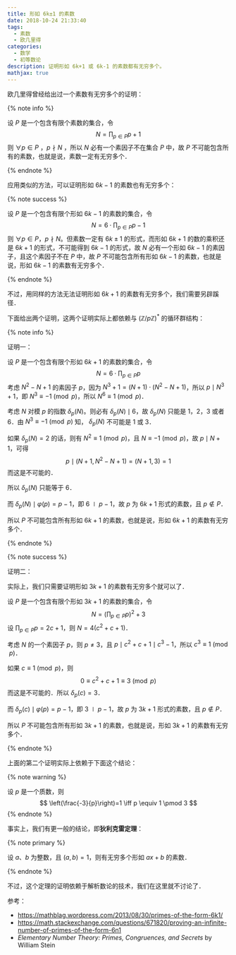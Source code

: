 ```yaml
---
title: 形如 6k±1 的素数
date: 2018-10-24 21:33:40
tags:
  - 素数
  - 欧几里得
categories:
  - 数学
  - 初等数论
description: 证明形如 6k+1 或 6k-1 的素数都有无穷多个。
mathjax: true
---
```


欧几里得曾经给出过一个素数有无穷多个的证明：

{% note info %}

设 $P$ 是一个包含有限个素数的集合，令
$$
N=\prod_{p \in P} p + 1
$$
则 $\forall p \in P$ ，$p \nmid N$ ，所以 $N$ 必有一个素因子不在集合 $P$ 中，故 $P$ 不可能包含所有的素数，也就是说，素数一定有无穷多个．

{% endnote %}

应用类似的方法，可以证明形如 $6k - 1$ 的素数也有无穷多个：

{% note success %}

设 $P$ 是一个包含有限个形如 $6k - 1$ 的素数的集合，令
$$
N=6 \cdot \prod_{p \in P} p - 1
$$
则 $\forall p \in P$，$p \nmid N$。但素数一定有 $6k \pm 1$ 的形式，而形如 $6k+1$ 的数的乘积还是 $6k+1$ 的形式，不可能得到 $6k-1$ 的形式，故 $N$ 必有一个形如 $6k-1$ 的素因子，且这个素因子不在 $P$ 中，故 $P$ 不可能包含所有形如 $6k - 1$ 的素数，也就是说，形如 $6k - 1$ 的素数有无穷多个．

{% endnote %}

不过，用同样的方法无法证明形如 $6k+1$ 的素数有无穷多个，我们需要另辟蹊径．

下面给出两个证明，这两个证明实际上都依赖与 $(\mathbb{Z}/p\mathbb{Z})^*$ 的循环群结构：

{% note info %}

证明一：

设 $P$ 是一个包含有限个形如 $6k + 1$ 的素数的集合，令
$$
N = 6 \cdot \prod_{p \in P} p
$$
考虑 $N^2-N+1$ 的素因子 $p$，因为 $N^3+1=(N+1) \cdot (N^2-N+1)$，所以 $p \mid N^3+1$，即 $N^3 \equiv -1 \pmod p$，所以 $N^6 \equiv 1 \pmod p$．

考虑 $N$ 对模 $p$ 的指数 $\delta_p (N)$。则必有 $\delta_p (N) \mid 6$，故 $\delta_p (N)$ 只能是 $1$，$2$，$3$ 或者 $6$．由 $N^3 \equiv -1 \pmod p$ 知， $\delta_p (N)$ 不可能是 $1$ 或 $3$．

如果 $\delta_p (N) = 2$ 的话，则有 $N^2 \equiv 1 \pmod p$，且 $N \equiv -1 \pmod p$，故 $p \mid N+1$，可得
$$
p \mid (N+1, N^2-N+1) = (N+1, 3) =1
$$
而这是不可能的．

所以 $\delta_p (N)$ 只能等于 $6$．

而  $\delta_p (N) \mid \varphi(p) = p-1$，即 $6 \mid p-1$，故 $p$ 为 $6k+1$ 形式的素数，且 $p \notin P$．

所以 $P$ 不可能包含所有形如 $6k + 1$ 的素数，也就是说，形如 $6k + 1$ 的素数有无穷多个．

{% endnote %}

{% note success %}

证明二：

实际上，我们只需要证明形如 $3k+1$ 的素数有无穷多个就可以了．

设 $P$ 是一个包含有限个形如 $3k + 1$ 的素数的集合，令
$$
N = \left(\prod_{p \in P} p\right)^2+3
$$
设 $\displaystyle \prod_{p \in P} p=2c+1$，则 $N=4(c^2+c+1)$．

考虑 $N$ 的一个素因子 $p$，则 $p \ne 3$，且 $p \mid c^2+c+1 \mid c^3-1$，所以 $c^3 \equiv 1 \pmod p$．

如果 $c \equiv 1 \pmod p$，则
$$
0 \equiv c^2+c+1 \equiv 3 \pmod p
$$
而这是不可能的．所以 $\delta_p(c)=3$．

而  $\delta_p (c) \mid \varphi(p) = p-1$，即 $3\mid p-1$，故 $p$ 为 $3k+1$ 形式的素数，且 $p \notin P$．

所以 $P$ 不可能包含所有形如 $3k + 1$ 的素数，也就是说，形如 $3k + 1$ 的素数有无穷多个．

{% endnote %}

上面的第二个证明实际上依赖于下面这个结论：

{% note warning %}

设 $p$ 是一个质数，则
$$
\left(\frac{-3}{p}\right)=1 \iff p \equiv 1 \pmod 3
$$
{% endnote %}

事实上，我们有更一般的结论，即**狄利克雷定理**：

{% note primary %}

设 $a$、$b$ 为整数，且 $(a,b)=1$，则有无穷多个形如 $ax+b$ 的素数．

{% endnote %}

不过，这个定理的证明依赖于解析数论的技术，我们在这里就不讨论了．



参考：

- https://mathblag.wordpress.com/2013/08/30/primes-of-the-form-6k1/
- https://math.stackexchange.com/questions/671820/proving-an-infinite-number-of-primes-of-the-form-6n1
- *Elementary Number Theory: Primes, Congruences, and Secrets* by William Stein
